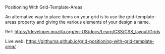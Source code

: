 Positioning With Grid-Template-Areas

An alternative way to place items on your grid is to use the grid-template-areas property and giving the various elements of your design a name.

Ref: https://developer.mozilla.org/en-US/docs/Learn/CSS/CSS_layout/Grids

Live web: https://gitthuma.github.io/grid-positioning-with-grid-template-area/

